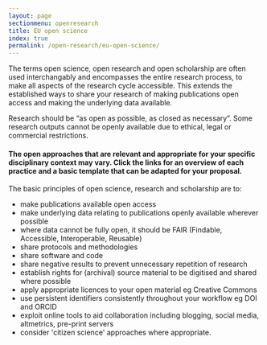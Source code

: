 ```yaml
---
layout: page
sectionmenu: openresearch
title: EU open science
index: true
permalink: /open-research/eu-open-science/
---
```


The terms open science, open research and open scholarship are often used interchangably and encompasses the entire research process, to make all aspects of the research cycle accessible. This extends the established ways to share your research of making publications open access and making the underlying data available.

Research should be “as open as possible, as closed as necessary”. Some research outputs cannot be openly available due to ethical, legal or commercial restrictions.

#### The open approaches that are relevant and appropriate for your specific disciplinary context may vary. Click the links for an overview of each practice and a basic template that can be adapted for your proposal.


The basic principles of open science, research and scholarship are to:

* make publications available open access
* make underlying data relating to publications openly available wherever possible
* where data cannot be fully open, it should be FAIR (Findable, Accessible, Interoperable, Reusable)
* share protocols and methodologies
* share software and code
* share negative results to prevent unnecessary repetition of research
* establish rights for (archival) source material to be digitised and shared where possible
* apply appropriate licences to your open material eg Creative Commons
* use persistent identifiers consistently throughout your workflow eg DOI and ORCID
* exploit online tools to aid collaboration including blogging, social media, altmetrics, pre-print servers
* consider 'citizen science' approaches where appropriate.
